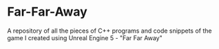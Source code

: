 # Far-Far-Away
A repository of all the pieces of C++ programs and code snippets of the game I created using Unreal Engine 5 - "Far Far Away"
